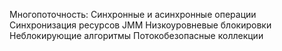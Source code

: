 Многопоточность:
Синхронные и асинхронные операции
Синхронизация ресурсов
JMM
Низкоуровневые блокировки
Неблокирующие алгоритмы
Потокобезопасные коллекции
